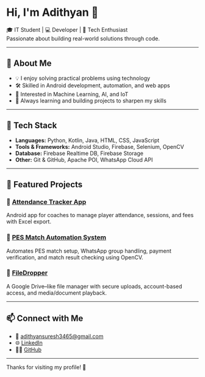 # Hi, I'm Adithyan 👋

🎓 IT Student | 💻 Developer | 🧠 Tech Enthusiast  
Passionate about building real-world solutions through code.

---

## 🚀 About Me

- 💡 I enjoy solving practical problems using technology  
- 🛠️ Skilled in Android development, automation, and web apps  
- 🤖 Interested in Machine Learning, AI, and IoT  
- 🧰 Always learning and building projects to sharpen my skills  

---

## 🔧 Tech Stack

- **Languages:** Python, Kotlin, Java, HTML, CSS, JavaScript  
- **Tools & Frameworks:** Android Studio, Firebase, Selenium, OpenCV  
- **Database:** Firebase Realtime DB, Firebase Storage  
- **Other:** Git & GitHub, Apache POI, WhatsApp Cloud API  

---

## 📱 Featured Projects

### 🔹 [Attendance Tracker App](https://github.com/your-username/attendance-tracker)  
Android app for coaches to manage player attendance, sessions, and fees with Excel export.

### 🔹 [PES Match Automation System](https://github.com/your-username/pes-match-automation)  
Automates PES match setup, WhatsApp group handling, payment verification, and match result checking using OpenCV.

### 🔹 [FileDropper](https://github.com/your-username/File-Dropper-new)  
A Google Drive–like file manager with secure uploads, account-based access, and media/document playback.

---

## 📫 Connect with Me

- 📧 adithyansuresh3465@gmail.com  
- 🌐 [LinkedIn](https://www.linkedin.com/in/your-profile)  
- 🧑‍💻 [GitHub](https://github.com/adhithyansur1478)

---

Thanks for visiting my profile! 🚀


<!---
adhithyansur1478/adhithyansur1478 is a ✨ special ✨ repository because its `README.md` (this file) appears on your GitHub profile.
You can click the Preview link to take a look at your changes.
--->

